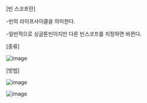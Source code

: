 [빈 스코프란]

-빈의 라이프사이클을 의미한다.

-일반적으로 싱글톤빈이지만 다른 빈스코프를 지정하면 바뀐다.

[종류]

![image](https://user-images.githubusercontent.com/108928206/181727331-30ab890d-64d1-44f8-adc6-2ea81f6c22f5.png)

[방법]

![image](https://user-images.githubusercontent.com/108928206/181727380-36e07870-93fd-426c-85df-63bed7e3de92.png)

![image](https://user-images.githubusercontent.com/108928206/181727394-d13b334c-59e5-45c3-806c-515260ea02c4.png)
